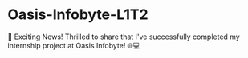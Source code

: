 # Oasis-Infobyte-L1T2
🚀 Exciting News! Thrilled to share that I've successfully completed my internship project at Oasis Infobyte! 🌐💻

